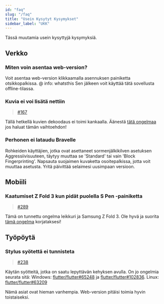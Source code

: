 ```yaml
---
id: "faq"
slug: "/faq"
title: "Usein Kysytyt Kysymykset"
sidebar_label: "UKK"
---
```


Tässä muutamia usein kysyttyjä kysymyksiä.

## Verkko

### Miten voin asentaa web-version?

Voit asentaa web-version klikkaamalla asennuksen painiketta otsikkopalkissa. @ info: whatsthis Sen jälkeen voit käyttää tätä sovellusta offline-tilassa.

### Kuvia ei voi lisätä nettiin

> [#167](https://github.com/LinwoodDev/Butterfly/issues/167)

Tällä hetkellä kuvien dekoodaus ei toimi kankaalla. Äänestä [tätä ongelmaa](https://github.com/flutter/flutter/issues/102683) jos haluat tämän vaihtoehdon!

### Perhonen ei lataudu Bravelle

Rohkeiden käyttäjien, jotka ovat asettaneet sormenjälkikilven asetuksen Aggressiivisuuteen, täytyy muuttaa se 'Standard' tai vain 'Block Fingerprinting'. Napsauta suojaimen kuvaketta osoitepalkissa, jotta voit muuttaa asetusta. Yritä päivittää selaimesi uusimpaan versioon.

## Mobiili

### Kaatumiset Z Fold 3 kun pidät puolella S Pen -painiketta

> [#289](https://github.com/LinwoodDev/Butterfly/issues/289)

Tämä on tunnettu ongelma leikkuri ja Samsung Z Fold 3. Ole hyvä ja suorita [tämä ongelma](https://github.com/flutter/flutter/issues/111068) korjataksesi!

## Työpöytä

### Stylus syötettä ei tunnisteta

> [#238](https://github.com/LinwoodDev/Butterfly/issues/238)

Käytän syötteitä, jotka on saatu lepyttävän kehyksen avulla. On jo ongelmia seurata sitä: Windows: [flutter/flutter#65248](https://github.com/flutter/flutter/issues/65248) ja [flutter/flutter#102836](https://github.com/flutter/flutter/issues/102836). Linux: [flutter/flutter#63209](https://github.com/flutter/flutter/issues/63209)

Nämä asiat ovat hieman vanhempia. Web-version pitäisi toimia hyvin toistaiseksi.
